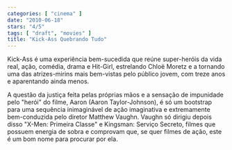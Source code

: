 ```yaml
---
categories: [ "cinema" ]
date: "2010-06-18"
stars: "4/5"
tags: [ "draft", "movies" ]
title: "Kick-Ass Quebrando Tudo"
---
```

Kick-Ass é uma experiência bem-sucedida que reúne super-heróis da
vida real, ação, comédia, drama e Hit-Girl, estrelando Chloë Moretz
e a tornando uma das atrizes-mirins mais bem-vistas pelo público jovem,
com treze anos e aparentando ainda menos.

A questão da justiça feita pelas próprias mãos e a sensação de
impunidade pelo "herói" do filme, Aaron (Aaron Taylor-Johnson), é só
um bootstrap para uma sequência inimaginável de ação imaginativa
e extremamente bem-conduzida pelo diretor Matthew Vaughn. Vaughn só
dirigiu depois disso "X-Men: Primeira Classe" e Kingsman: Serviço
Secreto, filmes que possuem energia de sobra e comprovam que, se quer
filmes de ação, este é um bom nome para procurar por ela.
